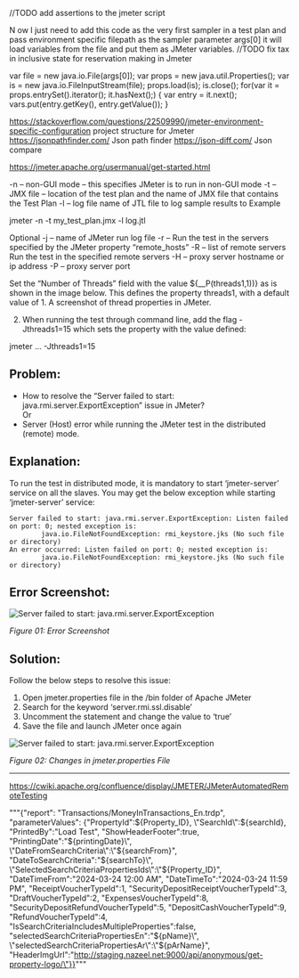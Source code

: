 
//TODO add assertions to the jmeter script

N ow I just need to add this code as the very first sampler in a test plan and pass environment specific filepath as the sampler parameter args[0] it will load variables from the file and put them as JMeter variables.
//TODO fix tax in inclusive state for reservation making in Jmeter

var file = new java.io.File(args[0]);
var props = new java.util.Properties();
var is = new java.io.FileInputStream(file);
props.load(is);
is.close();
for(var it = props.entrySet().iterator(); it.hasNext();)
{
    var entry = it.next();
    vars.put(entry.getKey(), entry.getValue());
}


https://stackoverflow.com/questions/22509990/jmeter-environment-specific-configuration     project structure for Jmeter
https://jsonpathfinder.com/                      Json path finder
https://json-diff.com/                           Json compare




https://jmeter.apache.org/usermanual/get-started.html

-n – non-GUI mode – this specifies JMeter is to run in non-GUI mode
-t – JMX file – location of the test plan and the name of JMX file that contains the Test Plan
-l – log file name of JTL file to log sample results to
Example

jmeter -n -t my_test_plan.jmx -l log.jtl


Optional
-j – name of JMeter run log file
-r – Run the test in the servers specified by the JMeter property “remote_hosts”
-R – list of remote servers Run the test in the specified remote servers
-H – proxy server hostname or ip address
-P – proxy server port



Set the “Number of Threads” field with the value ${__P(threads1,1))} as is shown in the image below. This defines the property threads1, with a default value of 1.
A screenshot of thread properties in JMeter.


2. When running the test through command line, add the flag -Jthreads1=15 which sets the property with the value defined:

jmeter … -Jthreads1=15



Problem:
--------

*   How to resolve the “Server failed to start: java.rmi.server.ExportException” issue in JMeter?  
    Or
*   Server (Host) error while running the JMeter test in the distributed (remote) mode.

Explanation:
------------

To run the test in distributed mode, it is mandatory to start ‘jmeter-server’ service on all the slaves. You may get the below exception while starting ‘jmeter-server’ service:

    Server failed to start: java.rmi.server.ExportException: Listen failed on port: 0; nested exception is:
            java.io.FileNotFoundException: rmi_keystore.jks (No such file or directory)
    An error occurred: Listen failed on port: 0; nested exception is:
            java.io.FileNotFoundException: rmi_keystore.jks (No such file or directory)

Error Screenshot:
-----------------

![Server failed to start: java.rmi.server.ExportException](https://www.perfmatrix.com/wp-content/uploads/2019/06/Distributed-Testing-in-JMeter-02-1024x102.jpg)

_Figure 01: Error Screenshot_

Solution:
---------

Follow the below steps to resolve this issue:

1.  Open jmeter.properties file in the /bin folder of Apache JMeter
2.  Search for the keyword ‘server.rmi.ssl.disable’
3.  Uncomment the statement and change the value to ‘true’
4.  Save the file and launch JMeter once again

![Server failed to start: java.rmi.server.ExportException](https://www.perfmatrix.com/wp-content/uploads/2019/06/Distributed-Testing-in-JMeter-03.jpg)

_Figure 02: Changes in jmeter.properties File_

* * *

https://cwiki.apache.org/confluence/display/JMETER/JMeterAutomatedRemoteTesting

"""{\"report\": \"Transactions/MoneyInTransactions_En.trdp\",
\"parameterValues\": {\"PropertyId\":${Property_ID},
\"SearchId\":${searchId},
\"PrintedBy\":\"Load Test\",
\"ShowHeaderFooter\":true,
\"PrintingDate\":\"${printingDate}\",
\"DateFromSearchCriteria\":\"${searchFrom}\",
\"DateToSearchCriteria\":\"${searchTo}\",
\"SelectedSearchCriteriaPropertiesIds\":\"${Property_ID}\",
\"DateTimeFrom\":\"2024-03-24 12:00 AM\",
\"DateTimeTo\":\"2024-03-24 11:59 PM\",
\"ReceiptVoucherTypeId\":1,
\"SecurityDepositReceiptVoucherTypeId\":3,\
\"DraftVoucherTypeId\":2,
\"ExpensesVoucherTypeId\":8,
\"SecurityDepositRefundVoucherTypeId\":5,
\"DepositCashVoucherTypeId\":9,
\"RefundVoucherTypeId\":4,
\"IsSearchCriteriaIncludesMultipleProperties\":false,
\"selectedSearchCriteriaPropertiesEn\":\"${pName}\",
\"selectedSearchCriteriaPropertiesAr\":\"${pArName}\",
\"HeaderImgUrl\":\"http://staging.nazeel.net:9000/api/anonymous/get-property-logo/\"}}"""
